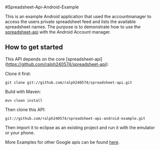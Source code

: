 #Spreadsheet-Api-Android-Example

This is an example Android application that used the accountmanager to access the users private spreadsheet feed and lists the available spreadsheet names. The purpose is to demonstrate how to use the [spreadsheet-api](https://github.com/ralph240574/spreadsheet-api) with the Android Account manager.


## How to get started
This API depends on the core [spreadsheet-api] (https://github.com/ralph240574/spreadsheet-api):

Clone it first:

    git clone git://github.com/ralph240574/spreadsheet-api.git
   

Build with Maven:

    mvn clean install
   

Then clone this API:

    git://github.com/ralph240574/spreadsheet-api-android-example.git

Then import it to eclipse as an existing project and run it with the emulator or your phone.


More Examples for other Google apis can be found [here](http://code.google.com/p/google-api-java-client/wiki/GoogleAPIs).

